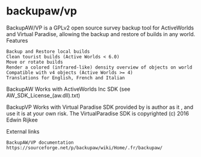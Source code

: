 backupaw/vp
========

BackupAW/VP is a GPLv2 open source survey backup tool for ActiveWorlds and Virtual Paradise, allowing the backup and restore of builds in any world.
Features

    Backup and Restore local builds
    Clean tourist builds (Active Worlds < 6.0)
    Move or rotate builds
    Render a colored (infrared-like) density overview of objects on world
    Compatible with v4 objects (Active Worlds >= 4)
    Translations for English, French and Italian

BackupAW Works with ActiveWorlds Inc SDK (see AW_SDK_License_(aw.dll).txt)
	
BackupVP Works with Virtual Paradise SDK provided by is author as it , and use it is at your own risk. 
The VirtualParadise SDK is copyrighted (c) 2016 Edwin Rijkee
	
External links

    BackupAW/VP documentation
    https://sourceforge.net/p/backupaw/wiki/Home/.fr/backupaw/
